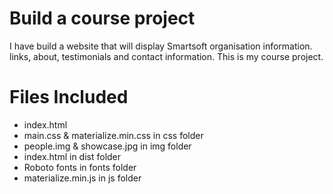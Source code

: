 # Build a course project
I have build a website that will display Smartsoft organisation information. links, about, testimonials and contact information.
This is my course project.

# Files Included

* index.html
* main.css & materialize.min.css in css folder
* people.img & showcase.jpg in img folder
* index.html in dist folder
* Roboto fonts in fonts folder
* materialize.min.js in js folder
